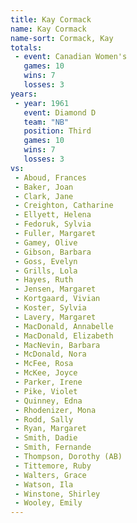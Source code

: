 ```yaml
---
title: Kay Cormack
name: Kay Cormack
name-sort: Cormack, Kay
totals:
 - event: Canadian Women's
   games: 10
   wins: 7
   losses: 3
years:
 - year: 1961
   event: Diamond D
   team: "NB"
   position: Third
   games: 10
   wins: 7
   losses: 3
vs:
 - Aboud, Frances
 - Baker, Joan
 - Clark, Jane
 - Creighton, Catharine
 - Ellyett, Helena
 - Fedoruk, Sylvia
 - Fuller, Margaret
 - Gamey, Olive
 - Gibson, Barbara
 - Goss, Evelyn
 - Grills, Lola
 - Hayes, Ruth
 - Jensen, Margaret
 - Kortgaard, Vivian
 - Koster, Sylvia
 - Lavery, Margaret
 - MacDonald, Annabelle
 - MacDonald, Elizabeth
 - MacNevin, Barbara
 - McDonald, Nora
 - McFee, Rosa
 - McKee, Joyce
 - Parker, Irene
 - Pike, Violet
 - Quinney, Edna
 - Rhodenizer, Mona
 - Rodd, Sally
 - Ryan, Margaret
 - Smith, Dadie
 - Smith, Fernande
 - Thompson, Dorothy (AB)
 - Tittemore, Ruby
 - Walters, Grace
 - Watson, Ila
 - Winstone, Shirley
 - Wooley, Emily
---
```

